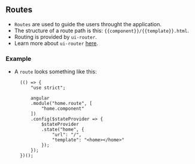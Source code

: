 ## Routes
- `Routes` are used to guide the users throught the application.
- The structure of a route path is this: `{{component}}/{{template}}.html`.
- Routing is provided by `ui-router`.
- Learn more about `ui-router` [here](https://github.com/angular-ui/ui-router).

### Example
- A `route` looks something like this:

		(() => {
			"use strict";
			
			angular
			.module("home.route", [
				"home.component"
			])
			.config($stateProvider => {
				$stateProvider
				.state("home", {
					"url": "/",
					"template": "<home></home>"
				});
			});
		})();
